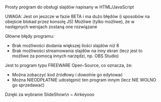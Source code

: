 Prosty program do obsługi slajdów napisany w HTML/JavaScript

UWAGA: Jest on jeszcze w fazie BETA i ma dużo błędów (i sposobów na obejście blokad przez konsolę JS)
Możliwe (tylko możliwe), że w następnych wersjach zostaną one rozwiązane

Główne błędy programu:
- Brak możliwości dodania większej ilości slajdów niż 8
- Brak możliwości streamowania slajdów na inny ekran (lecz jest to możliwe za pomocą innych narzędzi, np. OBS Studio)

Jest to program typu FREEWARE Open-Source, co oznacza, że:
- Można zobaczyć kod źródłowy i dowolnie go edytować
- Można NIEODPŁATNIE udostępnić ten program innym (lecz NIE WOLNO go sprzedawać)

Dzięki za wybranie SlideShow\n
~ Airkeyooo
